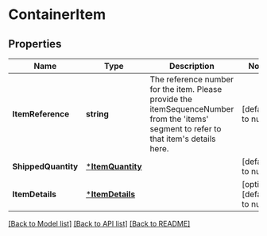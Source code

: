 # ContainerItem

## Properties
Name | Type | Description | Notes
------------ | ------------- | ------------- | -------------
**ItemReference** | **string** | The reference number for the item. Please provide the itemSequenceNumber from the &#x27;items&#x27; segment to refer to that item&#x27;s details here. | [default to null]
**ShippedQuantity** | [***ItemQuantity**](ItemQuantity.md) |  | [default to null]
**ItemDetails** | [***ItemDetails**](ItemDetails.md) |  | [optional] [default to null]

[[Back to Model list]](../README.md#documentation-for-models) [[Back to API list]](../README.md#documentation-for-api-endpoints) [[Back to README]](../README.md)

